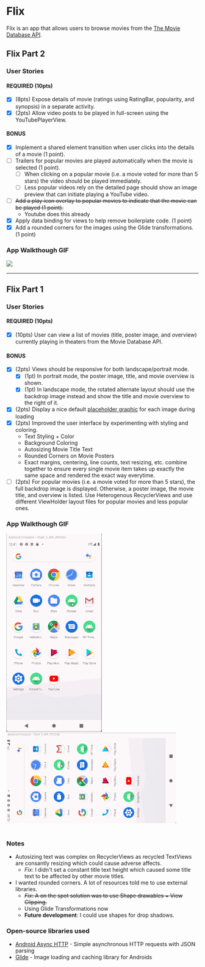 # Flix
Flix is an app that allows users to browse movies from the [The Movie Database API](http://docs.themoviedb.apiary.io/#).

## Flix Part 2

### User Stories

#### REQUIRED (10pts)

- [x] (8pts) Expose details of movie (ratings using RatingBar, popularity, and synopsis) in a separate activity.
- [x] (2pts) Allow video posts to be played in full-screen using the YouTubePlayerView.

#### BONUS

- [x] Implement a shared element transition when user clicks into the details of a movie (1 point).
- [ ] Trailers for popular movies are played automatically when the movie is selected (1 point).
  - [ ] When clicking on a popular movie (i.e. a movie voted for more than 5 stars) the video should be played immediately.
  - [ ] Less popular videos rely on the detailed page should show an image preview that can initiate playing a YouTube video.
- [ ] ~~Add a play icon overlay to popular movies to indicate that the movie can be played (1 point).~~
  - Youtube does this already
- [x] Apply data binding for views to help remove boilerplate code. (1 point)
- [x] Add a rounded corners for the images using the Glide transformations. (1 point)

### App Walkthough GIF

<img src="https://user-images.githubusercontent.com/43687971/152662555-3fd7ffc7-d6f3-400d-8e36-6749c78360df.gif" width=250><br>

---

## Flix Part 1

### User Stories

#### REQUIRED (10pts)
- [x] (10pts) User can view a list of movies (title, poster image, and overview) currently playing in theaters from the Movie Database API.

#### BONUS
- [x] (2pts) Views should be responsive for both landscape/portrait mode.
   - [x] (1pt) In portrait mode, the poster image, title, and movie overview is shown.
   - [x] (1pt) In landscape mode, the rotated alternate layout should use the backdrop image instead and show the title and movie overview to the right of it.

- [x] (2pts) Display a nice default [placeholder graphic](https://guides.codepath.org/android/Displaying-Images-with-the-Glide-Library#advanced-usage) for each image during loading
- [x] (2pts) Improved the user interface by experimenting with styling and coloring.
   - Text Styling + Color
   - Background Coloring
   - Autosizing Movie Title Text
   - Rounded Corners on Movie Posters
   - Exact margins, centering, line counts, text resizing, etc. combine together to ensure every single movie item takes up exactly the same space and rendered the exact way everytime.
- [ ] (2pts) For popular movies (i.e. a movie voted for more than 5 stars), the full backdrop image is displayed. Otherwise, a poster image, the movie title, and overview is listed. Use Heterogenous RecyclerViews and use different ViewHolder layout files for popular movies and less popular ones.

### App Walkthough GIF
<img src="https://github.com/GamingDoge69/Flixster/blob/main/Demo%20Gif%20Part%201.gif?raw=true" width=250>
<img src="https://github.com/GamingDoge69/Flixster/blob/main/Demo%20Gif%20Part%201%20(Land).gif?raw=true" width=445><br>
<br>


### Notes
- Autosizing text was complex on RecyclerViews as recycled TextViews are consantly resizing which could cause adverse affects. 
   - *Fix*: I didn't set a constant title text height which caused some title text to be affected by other movie titles.
- I wanted rounded corners. A lot of resources told me to use external libraries. 
   - ~~*Fix*: A on the spot solution was to use Shape drawables + View Clipping.~~
   - Using Glide Transformations now
   - **Future development**: I could use shapes for drop shadows.

### Open-source libraries used

- [Android Async HTTP](https://github.com/codepath/CPAsyncHttpClient) - Simple asynchronous HTTP requests with JSON parsing
- [Glide](https://github.com/bumptech/glide) - Image loading and caching library for Androids
